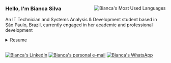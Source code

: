 <div class="row">
    <img align="right" src="https://github-readme-stats.vercel.app/api/top-langs/?username=BiancaFSilva&hide_progress=true&hide=css&theme=github_dark" alt="Bianca's Most Used Languages" />
    <h3> Hello, I'm Bianca Silva </h3>
    <p> An IT Technician and Systems Analysis & Development student based in São Paulo, Brazil, currently engaged in her academic and professional development </p>    
    <details>
        <summary> Resume </summary>     
        <h4> Education </h4>
        <div>
            <ul>
                <li><b> Systems Analysis & Development </b><br>                    
                    Faculty of Technology of São Caetano do Sul - Antonio Russo <br>
                    feb/2022 - moment 
                </li>
                <li><b> Technician in Informatics for Internet </b><br>                    
                    Etec of Ribeirão Pires, Brazil <br>
                    feb/2019 - dec/2021
                </li>
            </ul>
        </div>      
        <h4> Experience </h4>
        <div>
            <ul>
                <li><b> QA Internship </b><br>                    
                    ZBRA Solutions • São Paulo, Brazil <br>
                    sep/2023 - moment                  
                </li>
                <li><b> Freelancer Typist </b><br>                    
                    CRIA Project, by Tecnologia Única • Home Office <br>
                    jan/2022 - jul/2022                    
                </li>
            </ul>
        </div> 
        <h4> Volunteering </h4>
        <div>
            <ul>
                <li><b> 24<sup>th</sup> Japan Festival in São Paulo </b><br>                    
                    Japan Federation of Provinces Associations in Brazil (KENREN) <br>
                </li>
            </ul>
        </div> 
    </details>    
    <br>
    <p>
        <a target="_blank" href="https://www.linkedin.com/in/biancafsilva"><img src="https://img.shields.io/badge/LinkedIn-0077B5?style=for-the-badge&logo=linkedin&logoColor=white" alt="Bianca's LinkedIn"/></a>
        <a target="_blank" href="mailto:biancaflorianodasilva@gmail.com?subject=Hello"><img src="https://img.shields.io/badge/Gmail-D14836?style=for-the-badge&logo=gmail&logoColor=white" alt="Bianca's personal e-mail"/></a>
        <a target="_blank" href="https://wa.me/5511999678186"><img src="https://img.shields.io/badge/WhatsApp-25D366?style=for-the-badge&logo=whatsapp&logoColor=white" alt="Bianca's WhatsApp"/></a>
    </p>
</div>

<!--
<a target="_blank" href="https://www.behance.net/biancafsilva"> <img src="https://img.shields.io/badge/Behance-053EFF?style=for-the-badge&logo=behance&logoColor=white"/> </a> 
<img src="https://github-readme-stats.vercel.app/api?username=BiancaFSilva&show_icons=true&theme=github_dark"></img>
![Snake animation](https://github.com/BiancaFSilva/BiancaFSilva/blob/output/github-contribution-grid-snake.svg)
-->
